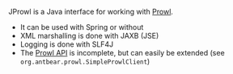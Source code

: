 JProwl is a Java interface for working with [Prowl](http://www.prowlapp.com).

- It can be used with Spring or without
- XML marshalling is done with JAXB (JSE)
- Logging is done with SLF4J
- The [Prowl API](http://www.prowlapp.com/api.php) is incomplete, but can easily be extended (see `org.antbear.prowl.SimpleProwlClient`)